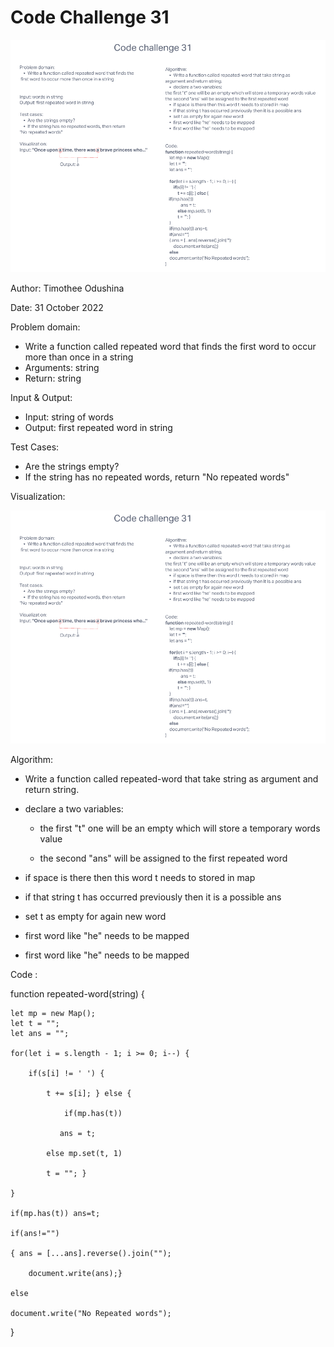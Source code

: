 # Code Challenge 31

![Code Challenge 31 WhiteBoard](./Code%20Challenge%2031.PNG)

Author: Timothee Odushina

Date: 31 October 2022

Problem domain:

* Write a function called repeated word that finds the first word to occur more than once in a string
* Arguments: string
* Return: string

Input & Output:

* Input: string of words
* Output: first repeated word in string

Test Cases:

* Are the strings empty?
* If the string has no repeated words, return "No repeated words"

Visualization:

![](./Code%20Challenge%2031.PNG)

Algorithm:

* Write a function called repeated-word that take string as
argument and return string.

* declare a two variables:
  * the first "t" one will be an empty which will store a temporary words value

  * the second "ans" will be assigned to the first repeated word

* if space is there then this word t needs to stored in map
* if that string t has occurred previously then it is a possible ans
* set t as empty for again new word
* first word like "he" needs to be mapped
* first word like "he" needs to be mapped

Code :

function repeated-word(string) {

    let mp = new Map();
    let t = "";
    let ans = "";

    for(let i = s.length - 1; i >= 0; i--) {

        if(s[i] != ' ') {

            t += s[i]; } else {

                if(mp.has(t))

               ans = t;

            else mp.set(t, 1)

            t = ""; }

    }

    if(mp.has(t)) ans=t;

    if(ans!="")

    { ans = [...ans].reverse().join("");

        document.write(ans);}

    else

    document.write("No Repeated words");

}
